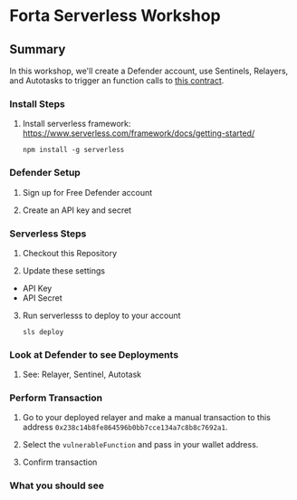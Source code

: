 # Forta Serverless Workshop


## Summary

In this workshop, we'll create a Defender account, use Sentinels, Relayers, and Autotasks to trigger an function calls to [this contract](https://goerli.etherscan.io/address/0x238c14b8fe864596b0bb7cce134a7c8b8c7692a1).  

### Install Steps

1. Install serverless framework: https://www.serverless.com/framework/docs/getting-started/

    `npm install -g serverless`

### Defender Setup

1. Sign up for Free Defender account

2. Create an API key and secret

### Serverless Steps

1. Checkout this Repository

2. Update these settings 
- API Key
- API Secret

3. Run serverlesss to deploy to your account

     `sls deploy`

### Look at Defender to see Deployments

1. See: Relayer, Sentinel, Autotask

### Perform Transaction

1. Go to your deployed relayer and make a manual transaction to this address `0x238c14b8fe864596b0bb7cce134a7c8b8c7692a1`.

2. Select the `vulnerableFunction` and pass in your wallet address.

3. Confirm transaction


### What you should see
